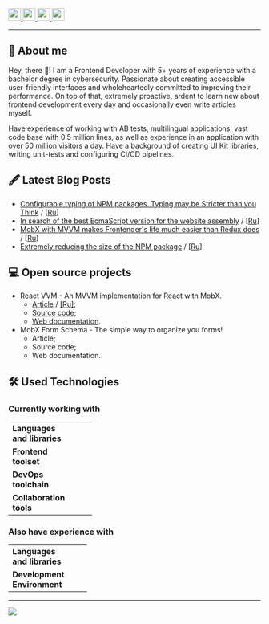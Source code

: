 <a href="https://www.linkedin.com/in/yoskutik">
  <img src="https://img.shields.io/badge/linkedin-%230077B5.svg?&style=for-the-badge&logo=linkedin&logoColor=white" height=25>
</a>
<a href="https://dev.to/yoskutik">
  <img src="https://img.shields.io/badge/DEV.TO-%230A0A0A.svg?&style=for-the-badge&logo=dev-dot-to&logoColor=white" height=25>
</a>
<a href="https://t.me/Yoskutik">
  <img src="https://img.shields.io/badge/telegram-26A5E4.svg?&style=for-the-badge&logo=telegram&logoColor=white" height=25>
</a>
<a href="https://stackoverflow.com/users/11589183/yoskutik">
  <img src="https://img.shields.io/badge/stack%20overflow-F58025.svg?&style=for-the-badge&logo=stackoverflow&logoColor=white" height=25>
</a>

---


## 🧐 About me

Hey, there 👋! I am a Frontend Developer with 5+ years of experience
with a bachelor degree in cybersecurity. Passionate about creating
accessible user-friendly interfaces and wholeheartedly committed to
improving their performance. On top of that, extremely proactive,
ardent to learn new about frontend development every day
and occasionally even write articles myself.

Have experience of working with AB tests, multilingual
applications, vast code base with 0.5 million lines, as well as
experience in an application with over 50 million visitors a day.
Have a background of creating UI Kit libraries, writing unit-tests
and configuring CI/CD pipelines.


## 🖋️ Latest Blog Posts

* [Configurable typing of NPM packages. Typing may be Stricter than you Think](https://dev.to/yoskutik/configurable-typing-of-npm-packages-typing-may-be-stricter-than-you-think-2cj)
/ [[Ru](https://habr.com/ru/articles/751318/)]
* [In search of the best EcmaScript version for the website assembly](https://dev.to/yoskutik/in-search-of-the-best-ecmascript-version-for-the-website-assembly-17e9)
/ [[Ru](https://habr.com/ru/articles/733044/)]
* [MobX with MVVM makes Frontender's life much easier than Redux does](https://dev.to/yoskutik/mobx-with-mvvm-makes-frontend-developers-life-much-more-easier-than-redux-does-547j)
/ [[Ru](https://habr.com/ru/articles/692218/)]
* [Extremely reducing the size of the NPM package](https://dev.to/yoskutik/extremely-reducing-the-size-of-npm-package-3420)
/ [[Ru](https://habr.com/ru/articles/709480/)]


## 💻 Open source projects

* React VVM - An MVVM implementation for React with MobX.
  * [Article](https://dev.to/yoskutik/mobx-with-mvvm-makes-frontend-developers-life-much-more-easier-than-redux-does-547j)
  / [[Ru]](https://habr.com/ru/articles/692218/);
  * [Source code](https://github.com/Yoskutik/react-vvm);
  * [Web documentation](https://yoskutik.github.io/react-vvm/).
* MobX Form Schema - The simple way to organize you forms!
  * Article;
  * Source code;
  * Web documentation.


## 🛠️ Used Technologies

### Currently working with

<table>
<tbody>
  <tr>
    <td><b>Languages <br/> and libraries</b></td>
    <td>
      <img src="https://img.shields.io/badge/TypeScript-444?logo=TypeScript&labelColor=3178C6&logoColor=f1f1f1&style=flat-square" alt="" />
      <img src="https://img.shields.io/badge/JavaScript-444?logo=javascript&labelColor=F7DF1E&logoColor=333&style=flat-square" alt="" />
      <img src="https://img.shields.io/badge/ReactJS-444?logo=react&labelColor=61DAFB&logoColor=333&style=flat-square" alt="" />
      <img src="https://img.shields.io/badge/Redux-444?logo=redux&labelColor=764ABC&logoColor=f1f1f1&style=flat-square" alt="" />
      <img src="https://img.shields.io/badge/React%20Testing%20Library-444?logo=testinglibrary&labelColor=E33332&logoColor=f1f1f1&style=flat-square" alt="" />
      <img src="https://img.shields.io/badge/SASS-444?logo=sass&labelColor=CC6699&logoColor=f1f1f1&style=flat-square" alt="" />
      <img src="https://img.shields.io/badge/HTML-444?logo=html5&labelColor=E34F26&logoColor=f1f1f1&style=flat-square" alt="" />
      <img src="https://img.shields.io/badge/CSS-444?logo=css3&labelColor=1572B6&logoColor=f1f1f1&style=flat-square" alt="" />
    </td>
  </tr>
  <tr>
    <td><b>Frontend <br/> toolset</b></td>
    <td>
      <img src="https://img.shields.io/badge/Sitespeed.io-444?logo=pagespeedinsights&labelColor=4285F4&logoColor=f1f1f1&style=flat-square" alt="" />
      <img src="https://img.shields.io/badge/ESLint-444?logo=eslint&labelColor=4B32C3&logoColor=f1f1f1&style=flat-square" alt="" />
      <img src="https://img.shields.io/badge/Jest-444?logo=jest&labelColor=C21325&logoColor=f1f1f1&style=flat-square" alt="" />
      <img src="https://img.shields.io/badge/Webpack-444?logo=webpack&labelColor=8DD6F9&logoColor=333&style=flat-square" alt="" />
      <img src="https://img.shields.io/badge/NodeJS-444?logo=node.js&labelColor=339933&logoColor=f1f1f1&style=flat-square" alt="" />
      <img src="https://img.shields.io/badge/Yarn-444?logo=yarn&labelColor=2C8EBB&logoColor=f1f1f1&style=flat-square" alt="" />
      <img src="https://img.shields.io/badge/NPM-444?logo=npm&labelColor=CB3837&logoColor=f1f1f1&style=flat-square" alt="" />
    </td>
  </tr>
  <tr>
    <td><b>DevOps <br /> toolchain</b></td>
    <td>
      <img src="https://img.shields.io/badge/Git-444?logo=git&labelColor=F05033&logoColor=f1f1f1&style=flat-square" alt="" />
      <img src="https://img.shields.io/badge/GitLab-444?logo=GitLab&labelColor=FC6D26&logoColor=f1f1f1&style=flat-square" alt="" />
      <img src="https://img.shields.io/badge/Docker-444?logo=Docker&labelColor=2496ED&logoColor=f1f1f1&style=flat-square" alt="" />
      <img src="https://img.shields.io/badge/Nginx-444?logo=nginx&labelColor=009639&logoColor=f1f1f1&style=flat-square" alt="" />
      <img src="https://img.shields.io/badge/Kibana-444?logo=kibana&labelColor=005571&logoColor=f1f1f1&style=flat-square" alt="" />
      <img src="https://img.shields.io/badge/Grafana-444?logo=grafana&labelColor=F46800&logoColor=f1f1f1&style=flat-square" alt="" />
      <img src="https://img.shields.io/badge/Linux-444?logo=Linux&labelColor=FCC624&logoColor=222&style=flat-square" alt="" />
    </td>
  </tr>
  <tr>
    <td><b>Collaboration <br/> tools</b></td>
    <td>
      <img src="https://img.shields.io/badge/Jira-444?logo=Jira&labelColor=0052CC&logoColor=f1f1f1&style=flat-square" alt="" />
      <img src="https://img.shields.io/badge/Slack-444?logo=Slack&labelColor=4A154B&logoColor=f1f1f1&style=flat-square" alt="" />
      <img src="https://img.shields.io/badge/Gmail-444?logo=gmail&labelColor=EA4335&logoColor=f1f1f1&style=flat-square" alt="" />
      <img src="https://img.shields.io/badge/Confluence-444?logo=confluence&labelColor=172B4D&logoColor=f1f1f1&style=flat-square" alt="" />
      <img src="https://img.shields.io/badge/Miro-444?logo=miro&labelColor=050038&logoColor=f1f1f1&style=flat-square" alt="" />
    </td>
  </tr>
</tbody>
</table>

### Also have experience with

<table>
<tbody>
  <tr>
    <td><b>Languages <br/> and libraries</b></td>
    <td>
      <img src="https://img.shields.io/badge/MobX-444?logo=mobx&labelColor=FF9955&logoColor=f1f1f1&style=flat-square" alt="" />
      <img src="https://img.shields.io/badge/SQL-444?logo=postgresql&labelColor=4169E1&logoColor=f1f1f1&style=flat-square" alt="" />
      <img src="https://img.shields.io/badge/NextJS-444?logo=next.js&labelColor=000&logoColor=f1f1f1&style=flat-square" alt="" />
      <img src="https://img.shields.io/badge/ExpressJS-444?logo=Express&labelColor=000&logoColor=f1f1f1&style=flat-square" alt="" />
      <img src="https://img.shields.io/badge/PreactJS-444?logo=Preact&labelColor=673AB8&logoColor=f1f1f1&style=flat-square" alt="" />
      <img src="https://img.shields.io/badge/Python-444?logo=Python&labelColor=3776AB&logoColor=f1f1f1&style=flat-square" alt="" />
    </td>
  </tr>
  <tr>
    <td><b>Development <br/> Environment</b></td>
    <td>
      <img src="https://img.shields.io/badge/RollupJS-444?logo=rollup.js&labelColor=EC4A3F&logoColor=f1f1f1&style=flat-square" alt="" />
      <img src="https://img.shields.io/badge/Github%20Actions-444?logo=github-actions&labelColor=2088FF&logoColor=fff&style=flat-square" alt="" />
      <img src="https://img.shields.io/badge/Azure%20DevOps-444?logo=azure-devops&labelColor=0078D7&logoColor=fff&style=flat-square" alt="" />
    </td>
  </tr>
</tbody>
</table>

---

![](https://stackoverflow-readme-profile.johannchopin.fr/profile/11589183)
